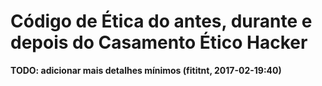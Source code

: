 # Código de Ética do antes, durante e depois do Casamento Ético Hacker

**TODO: adicionar mais detalhes mínimos (fititnt, 2017-02-19:40)**